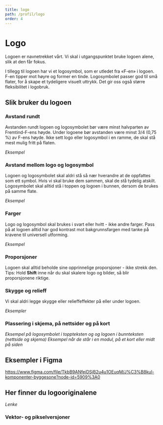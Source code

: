 ```yaml
---
title: logo
path: /profil/logo
order: 4
---
```


# Logo
Logoen er navnetrekket vårt. Vi skal i utgangspunktet bruke logoen alene, slik at den får fokus.

I tillegg til logoen har vi et logosymbol, som er utledet fra «F-en» i logoen. F-en tipper mot høyre og former en tinde. Logosymbolet passer god til små flater, for å skape et tydeligere visuelt uttrykk. Det gir oss også større fleksibilitet i logobruk.

## Slik bruker du logoen

### Avstand rundt
Avstanden rundt logoen og logosymbolet bør være minst halvparten av Fremtind-F-ens høyde. Under logoene bør avstanden være minst 3/4 (0,75 %) av F-ens høyde. Ikke sett logo eller logosymbol i en ramme, de skal stå mest mulig fritt på flaten.

_Eksempel_

### Avstand mellom logo og logosymbol
Logoen og logosymbolet skal aldri stå så nær hverandre at de oppfattes som ett symbol. Hvis vi skal bruke dem sammen, skal de stå tydelig atskilt. Logosymbolet skal alltid stå i toppen og logoen i bunnen, dersom de brukes på samme flate.

_Eksempel_

### Farger
Logo og logosymbol skal brukes i svart eller hvitt - ikke andre farger. Pass på at logoen alltid har god kontrast mot bakgrunnsfargen med tanke på kravene til universell utforming.

_Eksempel_


### Proporsjoner
Logoen skal alltid beholde sine opprinnelige proporsjoner - ikke strekk den.
Tips: Hold **Shift** inne når du skal skalere logo og bilder, så blir proporsjonene riktige.

### Skygge og relieff
Vi skal aldri legge skygge eller relieffeffekter på eller under logoen.

_Eksempler_

### Plassering i skjema, på nettsider og på kort
_Eksempel på logosymbolet i toppteksten og og logoen i bunnteksten (nettside og skjema)_
_Eksempel når de står i en modul, på et kort eller midt på siden_

## Eksempler i Figma

https://www.figma.com/file/TkbB9ANfejDSjB2u4u1OEuqM/J%C3%B8kul-komponenter-byggesone?node-id=5909%3A0

## Her finner du logooriginalene

_Lenke_

### Vektor- og pikselversjoner
